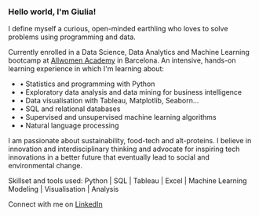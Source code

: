 ### Hello world, I'm Giulia!


I define myself a curious, open-minded earthling who loves to solve problems using programming and data.

Currently enrolled in a Data Science, Data Analytics and Machine Learning bootcamp at [Allwomen Academy](https://www.allwomen.tech/) in Barcelona. An intensive, hands-on learning experience in which I'm learning about:

- • Statistics and programming with Python
- • Exploratory data analysis and data mining for business intelligence
- • Data visualisation with Tableau, Matplotlib, Seaborn...
- • SQL and relational databases
- • Supervised and unsupervised machine learning algorithms
- • Natural language processing

I am passionate about sustainability, food-tech and alt-proteins. I believe in innovation and interdisciplinary thinking and advocate for inspiring tech innovations in a better future that eventually lead to social and environmental change. 

Skillset and tools used:   Python | SQL | Tableau | Excel | Machine Learning Modeling | Visualisation | Analysis        

Connect with me on [LinkedIn](https://www.linkedin.com/in/giuliabrambilla/)
